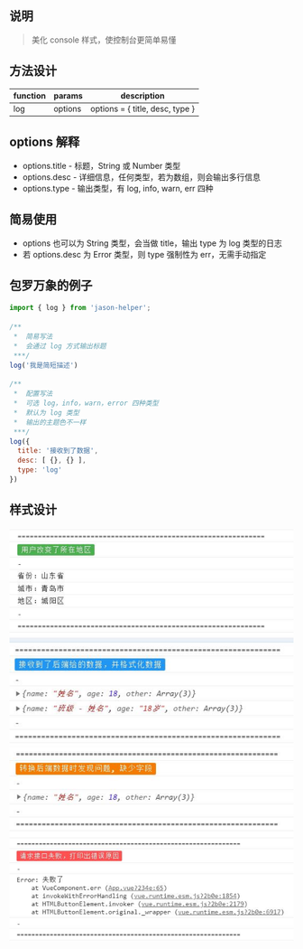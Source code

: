 ## 说明
> 美化 console 样式，使控制台更简单易懂
## 方法设计

 function  | params        | description
 --------- | ------------- | ------------------------------
 log       | options       | options = { title, desc, type }
 
## options 解释
- options.title - 标题，String 或 Number 类型
- options.desc  - 详细信息，任何类型，若为数组，则会输出多行信息
- options.type  - 输出类型，有 log, info, warn, err 四种
## 简易使用
- options 也可以为 String 类型，会当做 title，输出 type 为 log 类型的日志 <br/>
- 若 options.desc 为 Error 类型，则 type 强制性为 err，无需手动指定
## 包罗万象的例子

```javascript
import { log } from 'jason-helper';

/**
 *  简易写法
 *  会通过 log 方式输出标题
 ***/
log('我是简短描述')

/**
 *  配置写法
 *  可选 log，info，warn，error 四种类型
 *  默认为 log 类型
 *  输出的主题色不一样
 ***/
log({
  title: '接收到了数据',
  desc: [ {}, {} ],
  type: 'log'
})

```
## 样式设计
![](./images/log.jpg)
![](./images/info.jpg)
![](./images/warn.jpg)
![](./images/err.jpg)
